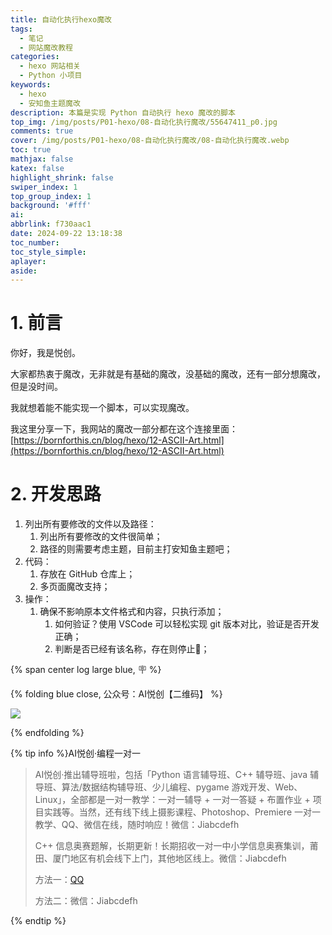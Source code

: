 ```yaml
---
title: 自动化执行hexo魔改
tags:
  - 笔记
  - 网站魔改教程
categories:
  - hexo 网站相关
  - Python 小项目
keywords:
  - hexo
  - 安知鱼主题魔改
description: 本篇是实现 Python 自动执行 hexo 魔改的脚本
top_img: /img/posts/P01-hexo/08-自动化执行魔改/55647411_p0.jpg
comments: true
cover: /img/posts/P01-hexo/08-自动化执行魔改/08-自动化执行魔改.webp
toc: true
mathjax: false
katex: false
highlight_shrink: false
swiper_index: 1
top_group_index: 1
background: '#fff'
ai:
abbrlink: f730aac1
date: 2024-09-22 13:18:38
toc_number:
toc_style_simple:
aplayer:
aside:
---
```


# 1. 前言

你好，我是悦创。

大家都热衷于魔改，无非就是有基础的魔改，没基础的魔改，还有一部分想魔改，但是没时间。

我就想着能不能实现一个脚本，可以实现魔改。

我这里分享一下，我网站的魔改一部分都在这个连接里面：[https://bornforthis.cn/blog/hexo/12-ASCII-Art.html](https://bornforthis.cn/blog/hexo/12-ASCII-Art.html)


# 2. 开发思路

1. 列出所有要修改的文件以及路径：
   1. 列出所有要修改的文件很简单；
   2. 路径的则需要考虑主题，目前主打安知鱼主题吧；
2. 代码：
   1. 存放在 GitHub 仓库上；
   2. 多页面魔改支持；
3. 操作：
   1. 确保不影响原本文件格式和内容，只执行添加；
      1. 如何验证？使用 VSCode 可以轻松实现 git 版本对比，验证是否开发正确；
      2. 判断是否已经有该名称，存在则停止🤚；





{% span center log large blue, 🪧 %}

{% folding blue close, 公众号：AI悦创【二维码】 %}

![](https://bornforthis.cn/gzh.jpg)

{% endfolding %}

{% tip info %}AI悦创·编程一对一

> AI悦创·推出辅导班啦，包括「Python 语言辅导班、C++ 辅导班、java 辅导班、算法/数据结构辅导班、少儿编程、pygame 游戏开发、Web、Linux」，全部都是一对一教学：一对一辅导 + 一对一答疑 + 布置作业 + 项目实践等。当然，还有线下线上摄影课程、Photoshop、Premiere 一对一教学、QQ、微信在线，随时响应！微信：Jiabcdefh
>
> C++ 信息奥赛题解，长期更新！长期招收一对一中小学信息奥赛集训，莆田、厦门地区有机会线下上门，其他地区线上。微信：Jiabcdefh
>
> 方法一：[QQ](http://wpa.qq.com/msgrd?v=3&uin=1432803776&site=qq&menu=yes)
>
> 方法二：微信：Jiabcdefh

{% endtip %}